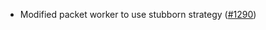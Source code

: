 - Modified packet worker to use stubborn strategy ([#1290](https://github.com/informalsystems/ibc-rs/issues/1290))

